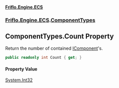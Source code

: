 #### [Friflo.Engine.ECS](index.md#'index')
### [Friflo.Engine.ECS](Friflo.Engine.ECS.md#'Friflo.Engine.ECS').[ComponentTypes](ComponentTypes.md#'Friflo.Engine.ECS.ComponentTypes')

## ComponentTypes.Count Property

Return the number of contained [IComponent](IComponent.md#'Friflo.Engine.ECS.IComponent')'s.

```csharp
public readonly int Count { get; }
```

#### Property Value
[System.Int32](https://docs.microsoft.com/en-us/dotnet/api/System.Int32#'System.Int32')